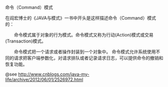 命令（Command）模式


在阎宏博士的《JAVA与模式》一书中开头是这样描述命令（Command）模式的：

　　命令模式属于对象的行为模式。命令模式又称为行动(Action)模式或交易(Transaction)模式。

　　命令模式把一个请求或者操作封装到一个对象中。
命令模式允许系统使用不同的请求把客户端参数化，对请求排队或者记录请求日志，可以提供命令的撤销和恢复功能。




@see http://www.cnblogs.com/java-my-life/archive/2012/06/01/2526972.html